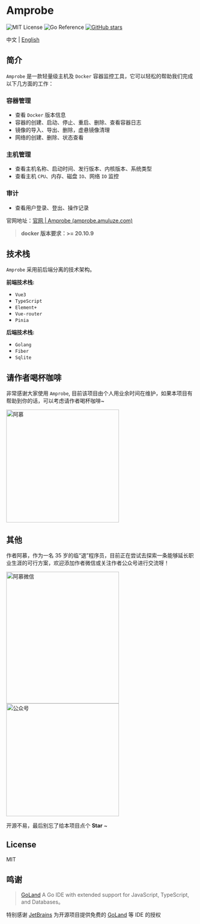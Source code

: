 # Amprobe

![MIT License](https://img.shields.io/badge/License-MIT-green.svg)
![Go Reference](https://pkg.go.dev/badge/github.com/shirou/gopsutil/v3.svg)
[![GitHub stars](https://img.shields.io/github/stars/amuluze/amprobe)](https://github.com/amuluze/amprobe/stargazers)

中文 | [English](./README.en.md)

## 简介

`Amprobe` 是一款轻量级主机及 `Docker` 容器监控工具，它可以轻松的帮助我们完成以下几方面的工作：

### 容器管理

- 查看 `Docker` 版本信息
- 容器的创建、启动、停止、重启、删除、查看容器日志
- 镜像的导入、导出、删除，虚悬镜像清理
- 网络的创建、删除、状态查看

### 主机管理

- 查看主机名称、启动时间、发行版本、内核版本、系统类型
- 查看主机 `CPU`、内存、磁盘 `IO`、网络 `IO` 监控

### 审计

- 查看用户登录、登出、操作记录

官网地址：[官网 | Amprobe (amprobe.amuluze.com)](https://amprobe.amuluze.com/official/)

> **docker 版本要求：>= 20.10.9**

## 技术栈

`Amprobe` 采用前后端分离的技术架构。

**前端技术栈:**

- `Vue3`
- `TypeScript`
- `Element+`
- `Vue-router`
- `Pinia`

**后端技术栈:**

- `Golang`
- `Fiber`
- `Sqlite`

## 请作者喝杯咖啡

非常感谢大家使用 `Amprobe`, 目前该项目由个人用业余时间在维护，如果本项目有帮助到你的话，可以考虑请作者喝杯咖啡~

<img src="https://cdn.jsdelivr.net/gh/amuluze/picgo@main/amprobe/202403171446310.jpg" alt="阿慕"  width="300" height="300" />

## 其他

作者阿慕，作为一名 35 岁的临“退”程序员，目前正在尝试去探索一条能够延长职业生涯的可行方案，欢迎添加作者微信或关注作者公众号进行交流呀！

<img src="https://cdn.jsdelivr.net/gh/amuluze/picgo@main/amprobe/202403171449114.jpg" alt="阿慕微信"  width="300" height="350" /> <img src="https://cdn.jsdelivr.net/gh/amuluze/picgo@main/amprobe/202403171450306.png" alt="公众号"  width="300" />

开源不易，最后别忘了给本项目点个 **Star** ~

## License

MIT

## 鸣谢

> [GoLand](https://www.jetbrains.com/go/?from=gopay) A Go IDE with extended support for JavaScript, TypeScript, and Databases。

特别感谢 [JetBrains](https://www.jetbrains.com/?from=gopay) 为开源项目提供免费的 [GoLand](https://www.jetbrains.com/go/?from=gopay) 等 IDE 的授权
